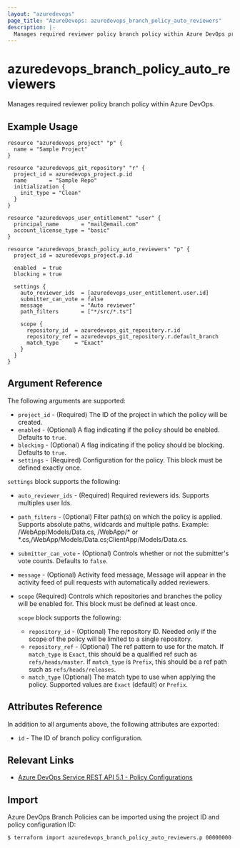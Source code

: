 ```yaml
---
layout: "azuredevops"
page_title: "AzureDevops: azuredevops_branch_policy_auto_reviewers"
description: |-
  Manages required reviewer policy branch policy within Azure DevOps project.
---
```


# azuredevops_branch_policy_auto_reviewers

Manages required reviewer policy branch policy within Azure DevOps.

## Example Usage

```hcl
resource "azuredevops_project" "p" {
  name = "Sample Project"
}

resource "azuredevops_git_repository" "r" {
  project_id = azuredevops_project.p.id
  name       = "Sample Repo"
  initialization {
    init_type = "Clean"
  }
}

resource "azuredevops_user_entitlement" "user" {
  principal_name       = "mail@email.com"
  account_license_type = "basic"
}

resource "azuredevops_branch_policy_auto_reviewers" "p" {
  project_id = azuredevops_project.p.id

  enabled  = true
  blocking = true

  settings {
    auto_reviewer_ids  = [azuredevops_user_entitlement.user.id]
    submitter_can_vote = false
    message            = "Auto reviewer"
    path_filters       = ["*/src/*.ts"]

    scope {
      repository_id  = azuredevops_git_repository.r.id
      repository_ref = azuredevops_git_repository.r.default_branch
      match_type     = "Exact"
    }
  }
}
```

## Argument Reference

The following arguments are supported:

- `project_id` - (Required) The ID of the project in which the policy will be created.
- `enabled` - (Optional) A flag indicating if the policy should be enabled. Defaults to `true`.
- `blocking` - (Optional) A flag indicating if the policy should be blocking. Defaults to `true`.
- `settings` - (Required) Configuration for the policy. This block must be defined exactly once.

`settings` block supports the following:

- `auto_reviewer_ids` - (Required) Required reviewers ids. Supports multiples user Ids.
- `path_filters` - (Optional) Filter path(s) on which the policy is applied. Supports absolute paths, wildcards and multiple paths. Example: /WebApp/Models/Data.cs, /WebApp/* or *.cs,/WebApp/Models/Data.cs;ClientApp/Models/Data.cs.
- `submitter_can_vote` - (Optional) Controls whether or not the submitter's vote counts. Defaults to `false`.
- `message` - (Optional) Activity feed message, Message will appear in the activity feed of pull requests with automatically added reviewers.
- `scope` (Required) Controls which repositories and branches the policy will be enabled for. This block must be defined at least once.

  `scope` block supports the following:

  - `repository_id` - (Optional) The repository ID. Needed only if the scope of the policy will be limited to a single repository.
  - `repository_ref` - (Optional) The ref pattern to use for the match. If `match_type` is `Exact`, this should be a qualified ref such as `refs/heads/master`. If `match_type` is `Prefix`, this should be a ref path such as `refs/heads/releases`.
  - `match_type` (Optional) The match type to use when applying the policy. Supported values are `Exact` (default) or `Prefix`.

## Attributes Reference

In addition to all arguments above, the following attributes are exported:

- `id` - The ID of branch policy configuration.

## Relevant Links

- [Azure DevOps Service REST API 5.1 - Policy Configurations](https://docs.microsoft.com/en-us/rest/api/azure/devops/policy/configurations/create?view=azure-devops-rest-5.1)

## Import

Azure DevOps Branch Policies can be imported using the project ID and policy configuration ID:

```sh
$ terraform import azuredevops_branch_policy_auto_reviewers.p 00000000-0000-0000-0000-000000000000/0
```
